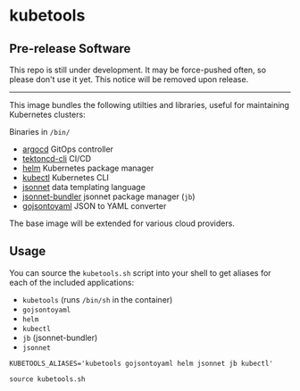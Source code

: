 # kubetools

## Pre-release Software

This repo is still under development. It may be force-pushed often, so
please don't use it yet. This notice will be removed upon release.

---

This image bundles the following utilties and libraries, useful for
maintaining Kubernetes clusters:

Binaries in `/bin/`
- [argocd](https://github.com/argoproj/argo-cd/releases) GitOps controller
- [tektoncd-cli](https://github.com/tektoncd/cli/releases) CI/CD
- [helm](https://github.com/helm/helm/releases) Kubernetes package
  manager
- [kubectl](https://kubernetes.io/docs/tasks/tools/install-kubectl-linux/)
  Kubernetes CLI
- [jsonnet](https://github.com/prometheus-operator/kube-prometheus.git)
  data templating language
- [jsonnet-bundler](https://github.com/jsonnet-bundler/jsonnet-bundler)
  jsonnet package manager (`jb`)
- [gojsontoyaml](https://github.com/brancz/gojsontoyaml/) JSON to YAML
  converter

The base image will be extended for various cloud providers.

## Usage

You can source the `kubetools.sh` script into your shell to get
aliases for each of the included applications:

- `kubetools` (runs `/bin/sh` in the container)
- `gojsontoyaml`
- `helm`
- `kubectl`
- `jb` (jsonnet-bundler)
- `jsonnet`

```shell
KUBETOOLS_ALIASES='kubetools gojsontoyaml helm jsonnet jb kubectl'

source kubetools.sh
```
